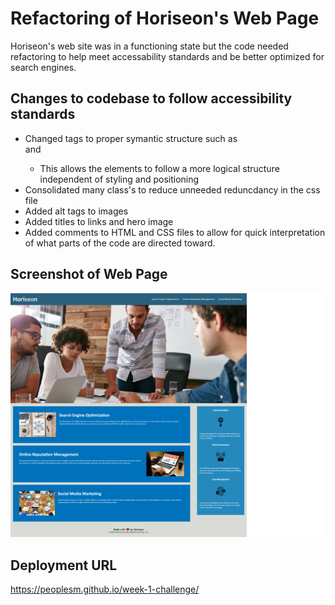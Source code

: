 # Refactoring of Horiseon's Web Page

Horiseon's web site was in a functioning state but the code needed refactoring to help meet accessability standards and be better optimized for search engines.

## Changes to codebase to follow accessibility standards

- Changed <divs> tags to proper symantic structure such as <section> and <nav>
  - This allows the elements to follow a more logical structure independent of styling and positioning
- Consolidated many class's to reduce unneeded reduncdancy in the css file
- Added alt tags to images
- Added titles to links and hero image
- Added comments to HTML and CSS files to allow for quick interpretation of what parts of the code are directed toward.

## Screenshot of Web Page

![alt text](/assets/images/ch1-screenshot.png)

## Deployment URL

https://peoplesm.github.io/week-1-challenge/
